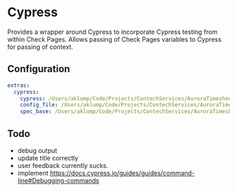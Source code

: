 # Cypress

Provides a wrapper around Cypress to incorporate Cypress testing from within Check Pages. Allows passing of Check Pages variables to Cypress for passing of context.

## Configuration

```yaml
extras:
  cypress:
    cypress: /Users/aklump/Code/Projects/ContechServices/AuroraTimesheet/site/app/node_modules/.bin/cypress
    config_file: /Users/aklump/Code/Projects/ContechServices/AuroraTimesheet/site/app/cypress/config/dev.config.js
    spec_base: /Users/aklump/Code/Projects/ContechServices/AuroraTimesheet/site/app/cypress/e2e/

```

## Todo

- debug output
- update title correctly
- user feedback currently sucks.
- implement https://docs.cypress.io/guides/guides/command-line#Debugging-commands
